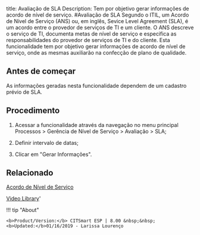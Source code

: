 title:  Avaliação de SLA 
Description: Tem por objetivo gerar informações de acordo de nível de serviço.
#Avaliação de SLA
Segundo o ITIL, um Acordo de Nível de Serviço (ANS) ou, em inglês, Sevice Level Agreement (SLA), é um acordo entre o provedor de serviços de TI e um cliente. O ANS descreve o serviço de TI, documenta metas de nível de serviço e especifica as responsabilidades do provedor de serviços de TI e do cliente.
Esta funcionalidade tem por objetivo gerar informações de acordo de nível de serviço, onde as mesmas auxiliarão na confecção de plano de qualidade.

Antes de começar
----------------

As informações geradas nesta funcionalidade dependem de um cadastro prévio de
SLA.

Procedimento
------------

1.  Acessar a funcionalidade através da navegação no menu principal
    Processos \> Gerência de Nível de Serviço \> Avaliação \> SLA;

2.  Definir intervalo de datas;

3.  Clicar em "Gerar Informações".

Relacionado
-----------

[Acordo de Nível de Serviço](/pt-br/citsmart-esp-8/processes/service-level/use/service-level-agreement.html)

<i class='fa fa-youtube-play  fa-2x' style='color:#97ce17;vertical-align: middle;'> </i> [Video Library](https://www.youtube.com/playlist?list=PLB5qK2uzf2RO6td7lCM5EzIfRcU2cKLNX)'

!!! tip "About"

    <b>Product/Version:</b> CITSmart ESP | 8.00 &nbsp;&nbsp;
    <b>Updated:</b>01/16/2019 - Larissa Lourenço

